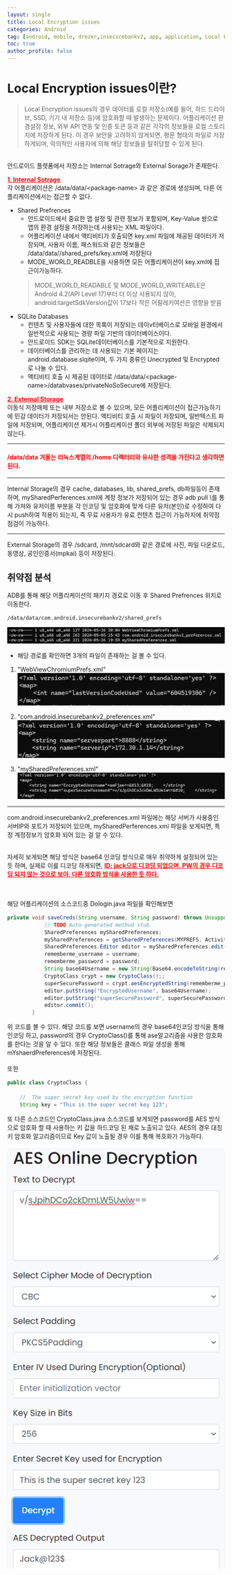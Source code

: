 ```yaml
---
layout: single
title: Local Encryption issues
categories: Android
tag: [android, mobile, drozer,insecurebankv2, app, application, Local Encryption issues]
toc: true
author_profile: false
---
```


# Local Encryption issues이란?
> Local Encryption issues의 경우 데이터를 로컬 저장소(예를 들어, 하드 드라이브, SSD, 기기 내 저장소 등)에 암호화할 때 발생하는 문제이다.
어플리케이션 환경설정 정보, 외부 API 연동 및 인증 토큰 등과 같은 각각의 정보들을 로컬 스토리지에 저장하게 된다. 이 경우 보안을 고려하지 않게되면, 평문 형태의 파일로 저장하게되며, 악의적인 사용자에 의해 해당 정보들을 탈취당할 수 있게 된다.
<br>
안드로이드 플렛폼에서 저장소는 Internal Sotrage와 External Sorage가 존재한다.

**<u style="color:red">1. Internal Sotrage</u>**
<br>
각 어플리케이션은 /data/data/\<package-name\> 과 같은 경로에 생성되며, 다른 어플리케이션에서는 접근할 수 없다.
- Shared Prefrences 
    - 안드로이드에서 중요한 앱 설정 및 관련 정보가 포함되며, Key-Value 쌍으로 앱의 환경 설정을 저장하는데 사용되는 XML 파일이다.
    - 어플리케이션 내에서 액티비티가 호출되면 key.xml 파일에 제공된 데이터가 저장되며, 사용자 이름, 패스워드와 같은 정보들은 /data/data/<package-name>/shared_prefs/key.xml에 저장된다
    - MODE_WORLD_READBLE을 사용하면 모든 어플리케이션이 key.xml에 접근이가능하다.
    > MODE_WORLD_READABLE 및 MODE_WORLD_WRITEABLE은 Android 4.2(API Level 17)부터 더 이상 사용되지 않아, android:targetSdkVersion값이 17보다 작은 어필레키여션은 영향을 받음
- SQLite Databases
    - 컨텐츠 및 사용자들에 대한 목록이 저장되는 데이v터베이스로 모바일 환경에서 일반적으로 사용되는 경량 파일 기반의 데이터베이스이다.
    - 안드로이드 SDK는 SQLite데이터베이스를 기본적으로 지원한다.
    - 데이터베이스를 관리하는 데 사용되는 기본 페이지는 android.database.slqite이며, 두 가지 종류인 Unecrypted 및 Encrypted로 나눌 수 있다.
    - 액티비티 호출 시 제공된 데이터로 /data/data/\<package-name\>/databvases/privateNoSoSecure에 저장된다.

**<u style="color:red">2. External Storage</u>**
<br>
이동식 저장매체 또는 내부 저장소로 볼 수 있으며, 모든 어플리케이션이 접근가능하기에 민감 데이터가 저장되서는 안된다. 액티비티 호출 시 파일이 저장되며, 일반텍스트 파일에 저장되며, 어플리케이션 제거시 어플리케이션 폴더 외부에 저장된 파일은 삭제되지 않는다.
<hr>
<div class="notice">
  <h4 style="color:red">/data/data 겨올는 리눅스계열의 /home 디렉터리와 유사한 성격을 가진다고 생각하면 된다.</h4>
  <hr>
  Internal Storage의 경우 cache, databases, lib, shared_prefs, db파일등이 존재하며, mySharedPerferences.xml에 계정 정보가 저장되어 있는 경우 adb pull \<xml파일 풀경로\>를 통해 가져와 유저이름 부분을 각 인코딩 및 암호화에 맞게 다른 유저(본인)로 수정하여 다시 push하여 적용이 되는지, 즉 무료 사용자가 유료 컨텐츠 접근이 가능하지에 취약점 점검이 가능하다.
  <hr>
  External Storage의 경우 /sdcard, /mnt/sdcard와 같은 경로에 사진, 파일 다운로드, 동영상, 공인인증서(mpkai) 등이 저장된다.
</div>

## 취약점 분석

ADB를 통해 해당 어플리케이션의 패키지 경로로 이동 후 Shared Prefrences 위치로 이동한다.

```
/data/data/com.android.insecurebankv2/shared_prefs
```

![그림 1-1](/assets/image/vuln/mobile-vuln/adnroid-vuln/Local%20Encryption%20issues/image.png)
- 해당 경로를 확인하면 3개의 파일이 존재하는 걸 볼 수 있다.

1. "WebViewChromiumPrefs.xml"
![그림 1-2](/assets/image/vuln/mobile-vuln/adnroid-vuln/Local%20Encryption%20issues/image-1.png)

2. "com.android.insecurebankv2_preferences.xml"
![그림 1-3](/assets/image/vuln/mobile-vuln/adnroid-vuln/Local%20Encryption%20issues/image-2.png)

3. "mySharedPreferences.xml"
![그림 1-4](/assets/image/vuln/mobile-vuln/adnroid-vuln/Local%20Encryption%20issues/image-3.png)

<hr>
com.android.insecurebankv2_preferences.xml 파일에는 해당 서버가 사용중인 서버IP와 포트가 저장되어 있으며,
mySharedPerferences.xml 파일을 보게되면, 특정 계정정보가 암호화 되어 있는 걸 알 수 있다.
<br><br>

자세히 보게되면 해당 방식은 base64 인코딩 방식으로 매우 취약하게 설정되어 있는 듯 하며, 실제로 이를 디코딩 하게되면, **<u style="color:red;">ID: jack으로 디코딩 되었으며, PW의 경우 디코딩 되지 않는 것으로 보아, 다른 암호화 방식을 사용한 듯 하다.</u>**

<br><br>
해당 어플리케이션의 소스코드중 Dologin.java 파일을 확인해보면

```java
private void saveCreds(String username, String password) throws UnsupportedEncodingException, InvalidKeyException, NoSuchAlgorithmException, NoSuchPaddingException, InvalidAlgorithmParameterException, IllegalBlockSizeException, BadPaddingException {
			// TODO Auto-generated method stub
			SharedPreferences mySharedPreferences;
			mySharedPreferences = getSharedPreferences(MYPREFS, Activity.MODE_PRIVATE);
			SharedPreferences.Editor editor = mySharedPreferences.edit();
			rememberme_username = username;
			rememberme_password = password;
			String base64Username = new String(Base64.encodeToString(rememberme_username.getBytes(), 4));
			CryptoClass crypt = new CryptoClass();;
			superSecurePassword = crypt.aesEncryptedString(rememberme_password);
			editor.putString("EncryptedUsername", base64Username);
			editor.putString("superSecurePassword", superSecurePassword);
			editor.commit();
		}
```

위 코드를 볼 수 있다. 해당 코드를 보면 username의 경우 base64인코딩 방식을 통해 인코딩 하고, password의 경우 CryptoClass()를 통해 ase알고리즘을 사용한 암호화를 한다는 것을 알 수 있다. 또한 해당 정보들은 클래스 파일 생성을 통해 mYshaerdPreferences에 저장된다.
<br><br>
또한 

```java
public class CryptoClass {

	//	The super secret key used by the encryption function
	String key = "This is the super secret key 123";
```

또 다른 소스코드인 CryptoClass.java 소스코드를 보게되면 password를 AES 방식으로 암호화 할 때 사용하는 키 값을 하드코딩 된 채로 노출되고 있다. AES의 경우 대칭키 암호화 알고리즘이므로 Key 값이 노출될 경우 이를 통해 복호화가 가능하다.

![그림 1-5](/assets/image/vuln/mobile-vuln/adnroid-vuln/Local%20Encryption%20issues/image-4.png)
